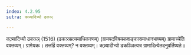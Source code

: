 ```yaml
---
index: 4.2.95
sutra: कत्र्यादिभ्यो ढकञ्

---
```

कत्र्र्यादिभ्यो ढकञ्ञ् (1516) (ढकञ्ञ्प्रत्ययाधिकरणम्) (ग्रामपदविषयकशङ्कासमाधानभाष्यम्) ग्रामाच्चेति वक्तव्यम्। ग्रामेयकः। तत्तर्हि वक्तव्यम्? न वक्तव्यम्। कत्र्र्यादीभ्यो ढकञ्ञित्यत्र ग्रामादित्येतदनुवर्तिष्यते॥